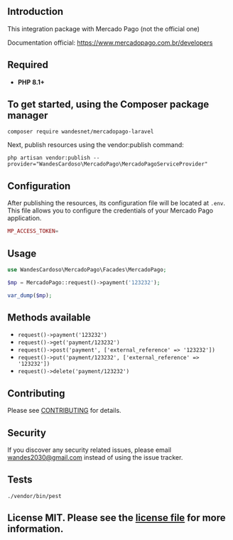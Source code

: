 ## Introduction

This integration package with Mercado Pago (not the official one)

Documentation official: https://www.mercadopago.com.br/developers

## Required

- **PHP 8.1+**

## To get started, using the Composer package manager

    composer require wandesnet/mercadopago-laravel
Next, publish resources using the vendor:publish command:

    php artisan vendor:publish --provider="WandesCardoso\MercadoPago\MercadoPagoServiceProvider" 

## Configuration

After publishing the resources, its configuration file will be located at `.env`. This file allows you to configure the credentials of your Mercado Pago application.

```php
MP_ACCESS_TOKEN=
```
    
## Usage

```php
use WandesCardoso\MercadoPago\Facades\MercadoPago;

$mp = MercadoPago::request()->payment('123232');

var_dump($mp);

```

## Methods available

- `request()->payment('123232')`
- `request()->get('payment/123232')`
- `request()->post('payment', ['external_reference' => '123232'])`
- `request()->put('payment/123232', ['external_reference' => '123232'])`
- `request()->delete('payment/123232')`

## Contributing

Please see [CONTRIBUTING](CONTRIBUTING.md) for details.

## Security

If you discover any security related issues, please email wandes2030@gmail.com
instead of using the issue tracker.

## Tests

    ./vendor/bin/pest

## License MIT. Please see the [license file](LICENSE.md) for more information.

